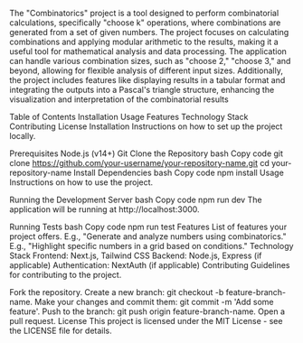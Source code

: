 The "Combinatorics" project is a tool designed to perform combinatorial calculations, specifically "choose k" operations, where combinations are generated from a set of given numbers. The project focuses on calculating combinations and applying modular arithmetic to the results, making it a useful tool for mathematical analysis and data processing. The application can handle various combination sizes, such as "choose 2," "choose 3," and beyond, allowing for flexible analysis of different input sizes. Additionally, the project includes features like displaying results in a tabular format and integrating the outputs into a Pascal's triangle structure, enhancing the visualization and interpretation of the combinatorial results

Table of Contents
Installation
Usage
Features
Technology Stack
Contributing
License
Installation
Instructions on how to set up the project locally.

Prerequisites
Node.js (v14+)
Git
Clone the Repository
bash
Copy code
git clone https://github.com/your-username/your-repository-name.git
cd your-repository-name
Install Dependencies
bash
Copy code
npm install
Usage
Instructions on how to use the project.

Running the Development Server
bash
Copy code
npm run dev
The application will be running at http://localhost:3000.

Running Tests
bash
Copy code
npm run test
Features
List of features your project offers.
E.g., "Generate and analyze numbers using combinatorics."
E.g., "Highlight specific numbers in a grid based on conditions."
Technology Stack
Frontend: Next.js, Tailwind CSS
Backend: Node.js, Express (if applicable)
Authentication: NextAuth (if applicable)
Contributing
Guidelines for contributing to the project.

Fork the repository.
Create a new branch: git checkout -b feature-branch-name.
Make your changes and commit them: git commit -m 'Add some feature'.
Push to the branch: git push origin feature-branch-name.
Open a pull request.
License
This project is licensed under the MIT License - see the LICENSE file for details.
